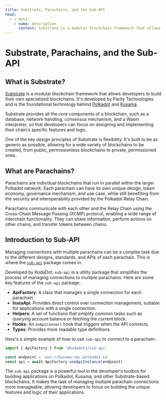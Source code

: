 ```yaml
---
title: Substrate, Parachains, and the Sub-API
head:
  - - meta
    - name: description
      content: Substrate is a modular blockchain framework that allows developers to build their own specialized blockchains. Parachains are individual blockchains that run in parallel within the larger Polkadot network. The `sub-api` package simplifies the process of managing connections to multiple parachains. Learn about the key features of the `sub-api` package, including the `ApiFactory` and `InstaApi` classes, helper functions, hooks, and types. See a simple example of how to use `sub-api` to connect to a parachain. The `sub-api` package is a powerful tool in the developer's toolbox for building applications on Polkadot, Kusama, and other Substrate-based blockchains.
---
```


# Substrate, Parachains, and the Sub-API

## What is Substrate?

[Substrate](https://substrate.dev/) is a modular blockchain framework that allows developers to build their own specialized blockchains. It's developed by Parity Technologies and is the foundational technology behind [Polkadot](https://polkadot.network/) and [Kusama](https://kusama.network/).

Substrate provides all the core components of a blockchain, such as a database, network handling, consensus mechanism, and a Wasm interpreter, so that developers can focus on designing and implementing their chain's specific features and logic.

One of the key design principles of Substrate is flexibility. It's built to be as generic as possible, allowing for a wide variety of blockchains to be created, from public, permissionless blockchains to private, permissioned ones.

## What are Parachains?

Parachains are individual blockchains that run in parallel within the larger Polkadot network. Each parachain can have its own unique design, token economy, governance mechanism, and use case, while still benefiting from the security and interoperability provided by the Polkadot Relay Chain.

Parachains communicate with each other and the Relay Chain using the Cross-Chain Message Passing (XCMP) protocol, enabling a wide range of interchain functionality. They can share information, perform actions on other chains, and transfer tokens between chains.

## Introduction to Sub-API

Managing connections with multiple parachains can be a complex task due to the different designs, standards, and APIs of each parachain. This is where the [`sub-api`](https://github.com/kodadot/packages/tree/main/sub-api) package comes in.

Developed by KodaDot, `sub-api` is a utility package that simplifies the process of managing connections to multiple parachains. Here are some key features of the `sub-api` package:

- **ApiFactory**: A class that manages a single connection for each parachain.
- **InstaApi**: Provides direct control over connection management, suitable for applications with a single connection.
- **Helpers**: A set of functions that simplify common tasks such as querying account balance or fetching the current block.
- **Hooks**: An `onApiConnect` hook that triggers when the API connects.
- **Types**: Provides more readable type definitions.

Here's a simple example of how to use `sub-api` to connect to a parachain:

```ts
import { ApiFactory } from '@kodadot1/sub-api'

const endpoint = 'wss://kusama-rpc.polkadot.io'
const api = await ApiFactory.useApiInstance(endpoint)
```

The `sub-api` package is a powerful tool in the developer's toolbox for building applications on Polkadot, Kusama, and other Substrate-based blockchains. It makes the task of managing multiple parachain connections more manageable, allowing developers to focus on building the unique features and logic of their applications.